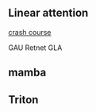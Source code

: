 ## Linear attention
[crash course](https://zhuanlan.zhihu.com/p/718156896)

GAU
Retnet
GLA
## mamba

## Triton


